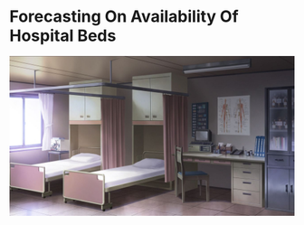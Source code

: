 # Forecasting On  Availability Of Hospital Beds

<img alt="hospitalbed" width="800" src="https://github.com/TanujaKanekar/Forecasting-On-Hospital-Beds/blob/main/commission%2C%20Dao%20Dao.jpg">
